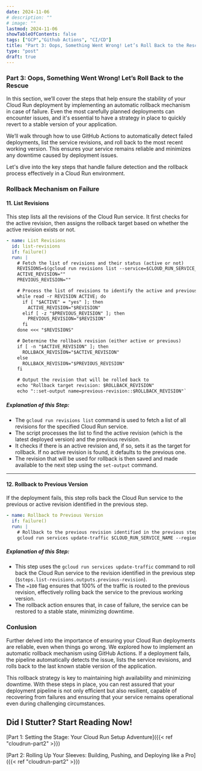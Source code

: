 ```yaml
---
date: 2024-11-06
# description: ""
# image: ""
lastmod: 2024-11-06
showTableOfContents: false
tags: ["GCP","Github Actions", "CI/CD"]
title: "Part 3: Oops, Something Went Wrong! Let’s Roll Back to the Rescue "
type: "post"
draft: true
---
```


### Part 3: Oops, Something Went Wrong! Let’s Roll Back to the Rescue

In this section, we’ll cover the steps that help ensure the stability of your Cloud Run deployment by implementing an automatic rollback mechanism in case of failure. Even the most carefully planned deployments can encounter issues, and it's essential to have a strategy in place to quickly revert to a stable version of your application.

We’ll walk through how to use GitHub Actions to automatically detect failed deployments, list the service revisions, and roll back to the most recent working version. This ensures your service remains reliable and minimizes any downtime caused by deployment issues.

Let's dive into the key steps that handle failure detection and the rollback process effectively in a Cloud Run environment.

### **Rollback Mechanism on Failure**

#### 11. **List Revisions**

This step lists all the revisions of the Cloud Run service. It first checks for the active revision, then assigns the rollback target based on whether the active revision exists or not.

```yaml
- name: List Revisions
  id: list-revisions
  if: failure()
  run: |
    # Fetch the list of revisions and their status (active or not)
    REVISIONS=$(gcloud run revisions list --service=$CLOUD_RUN_SERVICE_NAME --region=$ARTIFACT_REGION --format="value(REVISION,ACTIVE)") 
    ACTIVE_REVISION=""
    PREVIOUS_REVISION=""

    # Process the list of revisions to identify the active and previous revision
    while read -r REVISION ACTIVE; do
      if [ "$ACTIVE" = "yes" ]; then
        ACTIVE_REVISION="$REVISION"
      elif [ -z "$PREVIOUS_REVISION" ]; then
        PREVIOUS_REVISION="$REVISION"
      fi
    done <<< "$REVISIONS"

    # Determine the rollback revision (either active or previous)
    if [ -n "$ACTIVE_REVISION" ]; then
      ROLLBACK_REVISION="$ACTIVE_REVISION"
    else
      ROLLBACK_REVISION="$PREVIOUS_REVISION"
    fi

    # Output the revision that will be rolled back to
    echo "Rollback target revision: $ROLLBACK_REVISION"
    echo "::set-output name=previous-revision::$ROLLBACK_REVISION"` 
```

##### **Explanation of this Step:**

-   The `gcloud run revisions list` command is used to fetch a list of all revisions for the specified Cloud Run service.
-   The script processes the list to find the active revision (which is the latest deployed version) and the previous revision.
-   It checks if there is an active revision and, if so, sets it as the target for rollback. If no active revision is found, it defaults to the previous one.
-   The revision that will be used for rollback is then saved and made available to the next step using the `set-output` command.

----------

#### 12. **Rollback to Previous Version**

If the deployment fails, this step rolls back the Cloud Run service to the previous or active revision identified in the previous step.

```yaml
- name: Rollback to Previous Version
  if: failure()
  run: |
    # Rollback to the previous revision identified in the previous step
    gcloud run services update-traffic $CLOUD_RUN_SERVICE_NAME --region=$ARTIFACT_REGION --to-revisions ${{ steps.list-revisions.outputs.previous-revision }}=100` 
```

##### **Explanation of this Step:**

-   This step uses the `gcloud run services update-traffic` command to roll back the Cloud Run service to the revision identified in the previous step (`$steps.list-revisions.outputs.previous-revision`).
-   The `=100` flag ensures that 100% of the traffic is routed to the previous revision, effectively rolling back the service to the previous working version.
-   The rollback action ensures that, in case of failure, the service can be restored to a stable state, minimizing downtime.

### Conlusion

Further delved into the importance of ensuring your Cloud Run deployments are reliable, even when things go wrong. We explored how to implement an automatic rollback mechanism using GitHub Actions. If a deployment fails, the pipeline automatically detects the issue, lists the service revisions, and rolls back to the last known stable version of the application.

This rollback strategy is key to maintaining high availability and minimizing downtime. With these steps in place, you can rest assured that your deployment pipeline is not only efficient but also resilient, capable of recovering from failures and ensuring that your service remains operational even during challenging circumstances.

## Did I Stutter? Start Reading Now!

[Part 1: Setting the Stage: Your Cloud Run Setup Adventure]({{< ref "cloudrun-part2" >}})

[Part 2: Rolling Up Your Sleeves: Building, Pushing, and Deploying like a Pro]({{< ref "cloudrun-part2" >}})